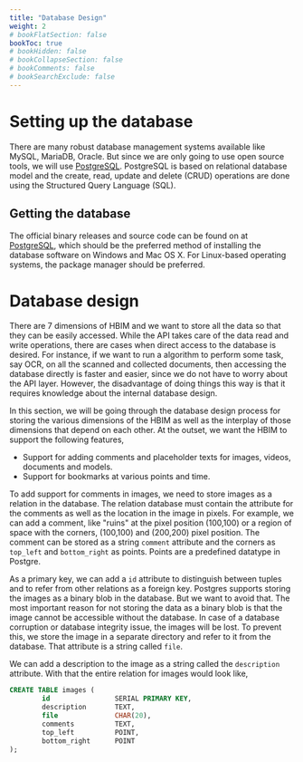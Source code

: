 ```yaml
---
title: "Database Design"
weight: 2
# bookFlatSection: false
bookToc: true
# bookHidden: false
# bookCollapseSection: false
# bookComments: false
# bookSearchExclude: false
---
```


# Setting up the database

There are many robust database management systems available like MySQL, MariaDB,
Oracle. But since we are only going to use open source tools, we will use
[PostgreSQL](http://www.postgresql.org). PostgreSQL is based on relational database
model and the create, read, update and delete (CRUD) operations are done using the
Structured Query Language (SQL).

## Getting the database
The official binary releases and source code can be found on at
[PostgreSQL](http://www.postgresql.org), which should be the preferred method of
installing the database software on Windows and Mac OS X. For Linux-based operating
systems, the package manager should be preferred.

# Database design
There are 7 dimensions of HBIM and we want to store all the data so that they can
be easily accessed. While the API takes care of the data read and write operations,
there are cases when direct access to the database is desired. For instance, if we
want to run a algorithm to perform some task, say OCR, on all the scanned and collected
documents, then accessing the database directly is faster and easier, since we do
not have to worry about the API layer. However, the disadvantage of doing things
this way is that it requires knowledge about the internal database design.

In this section, we will be going through the database design process for storing
the various dimensions of the HBIM as well as the interplay of those dimensions that
depend on each other. At the outset, we want the HBIM to support the following
features,

- Support for adding comments and placeholder texts for images, videos, documents
and models.
- Support for bookmarks at various points and time.

To add support for comments in images, we need to store images as a relation in the
database. The relation database must contain the attribute for the comments as well
as the location in the image in pixels. For example, we can add a comment, like
"ruins" at the pixel position (100,100) or a region of space with the corners,
(100,100) and (200,200) pixel position. The comment can be stored as a string
`comment` attribute and the corners as `top_left` and `bottom_right` as points.
Points are a predefined datatype in Postgre.

As a primary key, we can add a `id` attribute to distinguish between tuples and to
refer from other relations as a foreign key. Postgres supports storing the images
as a binary blob in the database. But we want to avoid that. The most important
reason for not storing the data as a binary blob is that the image cannot be accessible
without the database. In case of a database corruption or database integrity issue,
the images will be lost. To prevent this, we store the image in a separate directory
and refer to it from the database. That attribute is a string called `file`.

We can add a description to the image as a string called the `description` attribute. With
that the entire relation for images would look like,

```sql
CREATE TABLE images (
        id                SERIAL PRIMARY KEY,
        description       TEXT,
        file              CHAR(20),
        comments          TEXT,
        top_left          POINT,
        bottom_right      POINT
);
```
